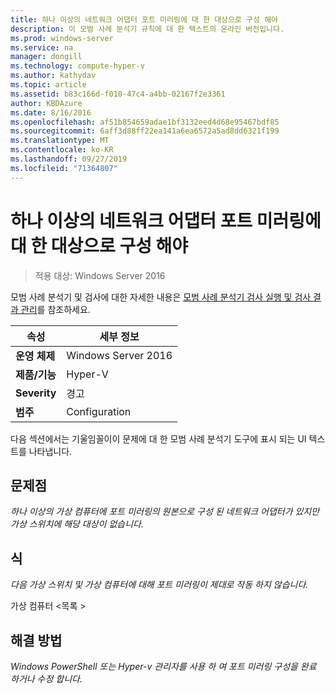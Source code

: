 ```yaml
---
title: 하나 이상의 네트워크 어댑터 포트 미러링에 대 한 대상으로 구성 해야
description: 이 모범 사례 분석기 규칙에 대 한 텍스트의 온라인 버전입니다.
ms.prod: windows-server
ms.service: na
manager: dongill
ms.technology: compute-hyper-v
ms.author: kathydav
ms.topic: article
ms.assetid: b83c166d-f010-47c4-a4bb-02167f2e3361
author: KBDAzure
ms.date: 8/16/2016
ms.openlocfilehash: af51b854659adae1bf3132eed4d68e95467bdf85
ms.sourcegitcommit: 6aff3d88ff22ea141a6ea6572a5ad8dd6321f199
ms.translationtype: MT
ms.contentlocale: ko-KR
ms.lasthandoff: 09/27/2019
ms.locfileid: "71364807"
---
```

# <a name="one-or-more-network-adapters-should-be-configured-as-the-destination-for-port-mirroring"></a>하나 이상의 네트워크 어댑터 포트 미러링에 대 한 대상으로 구성 해야

>적용 대상: Windows Server 2016

모범 사례 분석기 및 검사에 대한 자세한 내용은 [모범 사례 분석기 검사 실행 및 검사 결과 관리](https://go.microsoft.com/fwlink/p/?LinkID=223177)를 참조하세요.  
  
|속성|세부 정보|  
|-|-|  
|**운영 체제**|Windows Server 2016|  
|**제품/기능**|Hyper-V|  
|**Severity**|경고|  
|**범주**|Configuration|  
  
다음 섹션에서는 기울임꼴이이 문제에 대 한 모범 사례 분석기 도구에 표시 되는 UI 텍스트를 나타냅니다.  
  
## <a name="issue"></a>**문제점**  
*하나 이상의 가상 컴퓨터에 포트 미러링의 원본으로 구성 된 네트워크 어댑터가 있지만 가상 스위치에 해당 대상이 없습니다.*  
  
## <a name="impact"></a>**식**  
*다음 가상 스위치 및 가상 컴퓨터에 대해 포트 미러링이 제대로 작동 하지 않습니다.*  
  
가상 컴퓨터 \<목록 >  
  
## <a name="resolution"></a>**해결 방법**  
*Windows PowerShell 또는 Hyper-v 관리자를 사용 하 여 포트 미러링 구성을 완료 하거나 수정 합니다.*  
  


